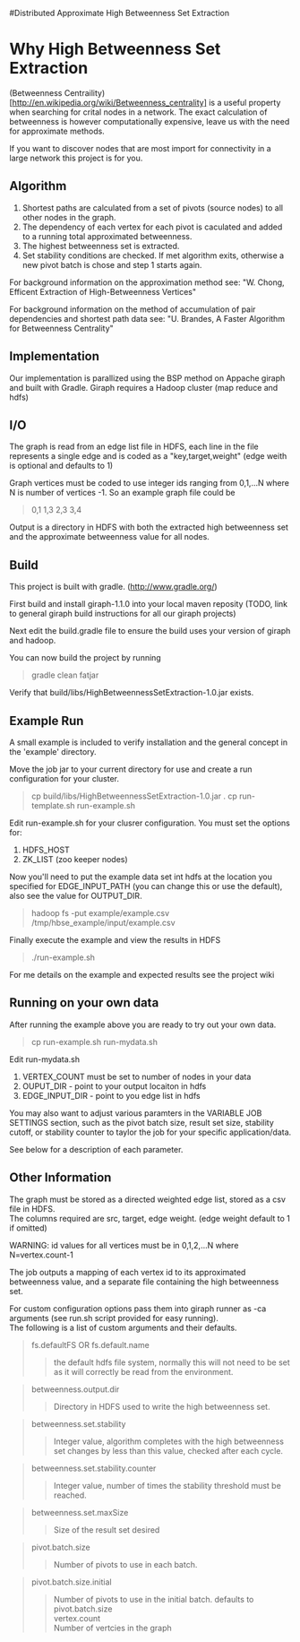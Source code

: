 #Distributed Approximate High Betweenness Set Extraction

Why High Betweenness Set Extraction
==========================================================

(Betweenness Centraility)[http://en.wikipedia.org/wiki/Betweenness_centrality] is a useful property when searching for crital nodes in a network.  The exact calculation of betweenness is however computationally expensive, leave us with the need for approximate methods.

If you want to discover nodes that are most import for connectivity in a large network this project is for you.


Algorithm
-----------

1. Shortest paths are calculated from a set of pivots (source nodes) to all other nodes in the graph.
2. The dependency of each vertex for each pivot is caculated and added to a running total approximated betweenness.
3. The highest betweenness set is extracted.
4. Set stability conditions are checked.  If met algorithm exits, otherwise a new pivot batch is chose and step 1 starts again.


For background information on the approximation method see:
 "W. Chong, Efficent Extraction of High-Betweenness Vertices"
 
 For background information on the method of accumulation of pair dependencies and shortest path data see:
  "U. Brandes, A Faster Algorithm for Betweenness Centrality"


Implementation
---------------------

Our implementation is parallized using the BSP method on Appache giraph and built with Gradle.  Giraph requires a Hadoop cluster (map reduce and hdfs)



I/O
----

The graph is read from an edge list file in HDFS, each line in the file represents a single edge and is coded as a "key,target,weight"  (edge weith is optional and defaults to 1)

Graph vertices must be coded to use integer ids ranging from 0,1,...N where N is number of vertices -1.  So an example graph file could be

>0,1
1,3
2,3
3,4


Output is a directory in HDFS with both the extracted high betweenness set and the approximate betweenness value for all nodes.



Build
-----

This project is built with gradle. (http://www.gradle.org/)

First build and install giraph-1.1.0 into your local maven reposity
(TODO, link to general giraph build instructions for all our giraph projects)


Next edit the build.gradle file to ensure the build uses your version of giraph and hadoop.

You can now build the project by running
 
> gradle clean fatjar
   
Verify that build/libs/HighBetweennessSetExtraction-1.0.jar exists.



Example Run
-----------

A small example is included to verify installation and the general concept in the 'example' directory.

Move the job jar to your current directory for use and create a run configuration for your cluster.

> cp build/libs/HighBetweennessSetExtraction-1.0.jar .
> cp run-template.sh run-example.sh


Edit run-example.sh for your clusrer configuration.  You must set the options for:

1. HDFS_HOST
4. ZK_LIST   (zoo keeper nodes)

Now you'll need to put the example data set int hdfs at the location you specified for EDGE_INPUT_PATH  (you can change this or use the default), also see the value for OUTPUT_DIR.

> hadoop fs -put example/example.csv /tmp/hbse_example/input/example.csv

Finally execute the example and view the results in HDFS

> ./run-example.sh


For me details on the example and expected results see the project wiki




Running on your own data
-----------

After running the example above you are ready to try out your own data.  

> cp run-example.sh run-mydata.sh

Edit run-mydata.sh

1.  VERTEX_COUNT must be set to number of nodes in your data
2.  OUPUT_DIR  - point to your output locaiton in hdfs
3.  EDGE_INPUT_DIR - point to you edge list in hdfs

You may also want to adjust various paramters in the VARIABLE JOB SETTINGS section, such as the pivot batch size, result set size, stability cutoff, or stability counter to taylor the job for your specific application/data.

See below for a description of each parameter.

Other Information
-----------------

The graph must be stored as a directed weighted edge list, stored as a csv file in HDFS.  
The columns required are src, target, edge weight.  (edge weight default to 1 if omitted)

WARNING:  id values for all vertices must be in 0,1,2,...N where N=vertex.count-1


The job outputs a mapping of each vertex id to its approximated betweenness value, and a separate file containing the high betweenness set.


For custom configuration options pass them into giraph runner as -ca arguments (see run.sh script provided for easy running).  
The following is a list of custom arguments and their defaults.


> fs.defaultFS OR fs.default.name
>>the default hdfs file system, normally this will not need to be set as it will correctly be read from the environment.

> betweenness.output.dir
>>Directory in HDFS used to write the high betweenness set.

> betweenness.set.stability
>>Integer value, algorithm completes with the high betweenness set changes by less than this value, checked after each cycle.

> betweenness.set.stability.counter
>>Integer value, number of times the stability threshold must be reached.
  
> betweenness.set.maxSize
>>Size of the result set desired
   
> pivot.batch.size
>>Number of pivots to use in each batch.

> pivot.batch.size.initial
>> Number of pivots to use in the initial batch. defaults to pivot.batch.size    
> vertex.count  
>>Number of vertcies in the graph    
